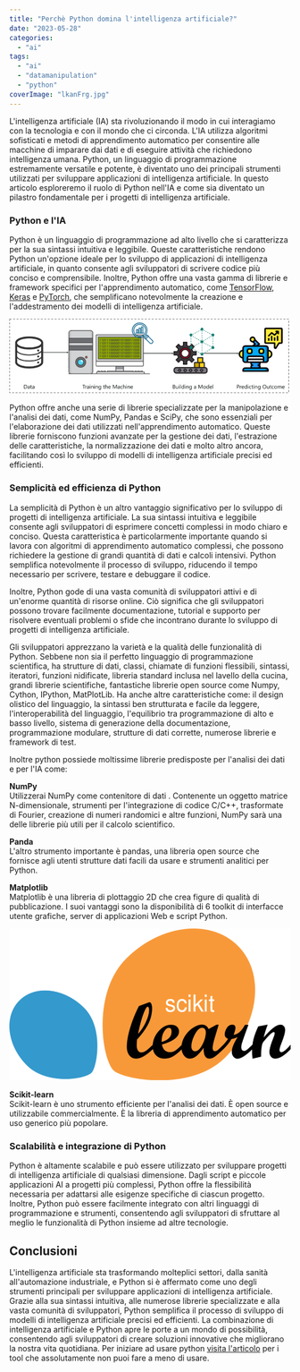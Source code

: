 ```yaml
---
title: "Perchè Python domina l'intelligenza artificiale?"
date: "2023-05-28"
categories: 
  - "ai"
tags: 
  - "ai"
  - "datamanipulation"
  - "python"
coverImage: "lkanFrg.jpg"
---
```


L'intelligenza artificiale (IA) sta rivoluzionando il modo in cui interagiamo con la tecnologia e con il mondo che ci circonda. L'IA utilizza algoritmi sofisticati e metodi di apprendimento automatico per consentire alle macchine di imparare dai dati e di eseguire attività che richiedono intelligenza umana. Python, un linguaggio di programmazione estremamente versatile e potente, è diventato uno dei principali strumenti utilizzati per sviluppare applicazioni di intelligenza artificiale. In questo articolo esploreremo il ruolo di Python nell'IA e come sia diventato un pilastro fondamentale per i progetti di intelligenza artificiale.

### Python e l'IA

Python è un linguaggio di programmazione ad alto livello che si caratterizza per la sua sintassi intuitiva e leggibile. Queste caratteristiche rendono Python un'opzione ideale per lo sviluppo di applicazioni di intelligenza artificiale, in quanto consente agli sviluppatori di scrivere codice più conciso e comprensibile. Inoltre, Python offre una vasta gamma di librerie e framework specifici per l'apprendimento automatico, come [TensorFlow](https://www.tensorflow.org/?hl=it), [Keras](https://keras.io/) e [PyTorch](https://pytorch.org/), che semplificano notevolmente la creazione e l'addestramento dei modelli di intelligenza artificiale.

![](images/What-Is-Machine-Learning-Artificial-Intelligence-With-Python-Edureka-960x254.png)

Python offre anche una serie di librerie specializzate per la manipolazione e l'analisi dei dati, come NumPy, Pandas e SciPy, che sono essenziali per l'elaborazione dei dati utilizzati nell'apprendimento automatico. Queste librerie forniscono funzioni avanzate per la gestione dei dati, l'estrazione delle caratteristiche, la normalizzazione dei dati e molto altro ancora, facilitando così lo sviluppo di modelli di intelligenza artificiale precisi ed efficienti.

### Semplicità ed efficienza di Python

La semplicità di Python è un altro vantaggio significativo per lo sviluppo di progetti di intelligenza artificiale. La sua sintassi intuitiva e leggibile consente agli sviluppatori di esprimere concetti complessi in modo chiaro e conciso. Questa caratteristica è particolarmente importante quando si lavora con algoritmi di apprendimento automatico complessi, che possono richiedere la gestione di grandi quantità di dati e calcoli intensivi. Python semplifica notevolmente il processo di sviluppo, riducendo il tempo necessario per scrivere, testare e debuggare il codice.

Inoltre, Python gode di una vasta comunità di sviluppatori attivi e di un'enorme quantità di risorse online. Ciò significa che gli sviluppatori possono trovare facilmente documentazione, tutorial e supporto per risolvere eventuali problemi o sfide che incontrano durante lo sviluppo di progetti di intelligenza artificiale.

Gli sviluppatori apprezzano la varietà e la qualità delle funzionalità di Python. Sebbene non sia il perfetto linguaggio di programmazione scientifica, ha strutture di dati, classi, chiamate di funzioni flessibili, sintassi, iteratori, funzioni nidificate, libreria standard inclusa nel lavello della cucina, grandi librerie scientifiche, fantastiche librerie open source come Numpy, Cython, IPython, MatPlotLib. Ha anche altre caratteristiche come: il design olistico del linguaggio, la sintassi ben strutturata e facile da leggere, l'interoperabilità del linguaggio, l'equilibrio tra programmazione di alto e basso livello, sistema di generazione della documentazione, programmazione modulare, strutture di dati corrette, numerose librerie e framework di test.

Inoltre python possiede moltissime librerie predisposte per l'analisi dei dati e per l'IA come:

**NumPy**  
Utilizzerai NumPy come contenitore di dati . Contenente un oggetto matrice N-dimensionale, strumenti per l'integrazione di codice C/C++, trasformate di Fourier, creazione di numeri randomici e altre funzioni, NumPy sarà una delle librerie più utili per il calcolo scientifico.

**Panda**  
L'altro strumento importante è pandas, una libreria open source che fornisce agli utenti strutture dati facili da usare e strumenti analitici per Python.

**Matplotlib**  
Matplotlib è una libreria di plottaggio 2D che crea figure di qualità di pubblicazione. I suoi vantaggi sono la disponibilità di 6 toolkit di interfacce utente grafiche, server di applicazioni Web e script Python.

![](images/1200px-Scikit_learn_logo_small.svg_-960x517.png)

**Scikit-learn**  
Scikit-learn è uno strumento efficiente per l'analisi dei dati. È open source e utilizzabile commercialmente. È la libreria di apprendimento automatico per uso generico più popolare.

### Scalabilità e integrazione di Python

Python è altamente scalabile e può essere utilizzato per sviluppare progetti di intelligenza artificiale di qualsiasi dimensione. Dagli script e piccole applicazioni AI a progetti più complessi, Python offre la flessibilità necessaria per adattarsi alle esigenze specifiche di ciascun progetto. Inoltre, Python può essere facilmente integrato con altri linguaggi di programmazione e strumenti, consentendo agli sviluppatori di sfruttare al meglio le funzionalità di Python insieme ad altre tecnologie.

## Conclusioni

L'intelligenza artificiale sta trasformando molteplici settori, dalla sanità all'automazione industriale, e Python si è affermato come uno degli strumenti principali per sviluppare applicazioni di intelligenza artificiale. Grazie alla sua sintassi intuitiva, alle numerose librerie specializzate e alla vasta comunità di sviluppatori, Python semplifica il processo di sviluppo di modelli di intelligenza artificiale precisi ed efficienti. La combinazione di intelligenza artificiale e Python apre le porte a un mondo di possibilità, consentendo agli sviluppatori di creare soluzioni innovative che migliorano la nostra vita quotidiana. Per iniziare ad usare python [visita l'articolo](https://avid3855894.altervista.org/strumenti-per-programmare-al-meglio-in-python/) per i tool che assolutamente non puoi fare a meno di usare.
